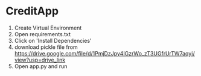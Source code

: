 # CreditApp
1) Create Virtual Environment
2) Open requirements.txt
3) Click on 'Install Dependencies'
4) download pickle file from https://drive.google.com/file/d/1PmjDzJpy4IGzrWo_zT3UGfrUrTW7aqyi/view?usp=drive_link
5) Open app.py and run
